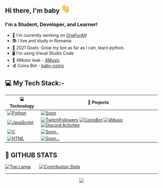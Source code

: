 ## Hi there, I'm baby <img src="https://raw.githubusercontent.com/ABSphreak/ABSphreak/master/gifs/Hi.gif" width="30px">

### I'm a Student, Developer, and Learner!
- 🤖 I'm currently working on [OneForAll](https://discord.gg/n2EvRECf88)!
- 📚 I live and study in Romania
- 🥅 2021 Goals: Grow my bot as far as I can, learn python.
- 🖥 I'm using Visual Studio Code
- 🎵 4Music leak - [4Music](https://github.com/whoisbaby/4music)
- 💰 Coins Bot - [baby-coins](https://github.com/whoisbaby/baby-coins)

## 💻 My Tech Stack:-

<!-- START OF PROFILE STACK, DO NOT REMOVE -->
| 💻 **Technology** | 🚀 **Projects** |
|-|-|
| [![Python](https://img.shields.io/static/v1?label=&message=Python&color=3C78A9&logo=python&logoColor=FFFFFF)](https://www.python.org/) | [![Soon](https://img.shields.io/static/v1?label=&message=Soon..&color=000605&logo=github&logoColor=white&labelColor=000605)](https://github.com/whoisbaby) |
| [![JavaScript](https://img.shields.io/static/v1?label=&message=JavaScript&color=F1E05A&logo=javascript&logoColor=FFFFFF)](https://developer.mozilla.org/en-US/docs/Web/JavaScript) | [![TwitchFollowers](https://img.shields.io/static/v1?label=&message=TwitchFollowers&color=000605&logo=github&logoColor=white&labelColor=000605)](https://github.com/whoisbaby/TwitchFollowers) [![CoinsBot](https://img.shields.io/static/v1?label=&message=CoinsBot&color=000605&logo=github&logoColor=white&labelColor=000605)](https://github.com/whoisbaby/baby-coins) [![4Music](https://img.shields.io/static/v1?label=&message=4Music&color=000605&logo=github&logoColor=white&labelColor=000605)](https://github.com/whoisbaby/4music) [![Discord Activites](https://img.shields.io/static/v1?label=&message=Discord-Activites&color=000605&logo=github&logoColor=white&labelColor=000605)](https://github.com/whoisbaby/discord-activities)|
| [![C](https://img.shields.io/static/v1?label=&message=C&color=4FA1EF&logo=c&logoColor=FFFFFF)](https://www.programiz.com/c-programming/) | [![Soon..](https://img.shields.io/static/v1?label=&message=Soon..&color=000605&logo=github&logoColor=white&labelColor=000605)](https://github.com/whoisbaby) |
| [![HTML](https://img.shields.io/static/v1?label=&message=HTML&color=ff751a&logo=HTML5&logoColor=FFFFFF)](https://developer.mozilla.org/en-US/docs/Web/Guide/HTML/HTML5) | [![Soon...](https://img.shields.io/static/v1?label=&message=Soon..&color=000605&logo=github&logoColor=white&labelColor=000605)](https://github.com/whoisbaby)  |
<!-- END OF PROFILE STACK, DO NOT REMOVE -->


## 📝 GITHUB STATS

[![Top Langs](https://github-readme-stats.vercel.app/api/top-langs/?username=whoisbaby&hide=Vue)](https://github.com/whoisbaby/github-readme-stats) 
&nbsp; &nbsp; &nbsp;
[![Contribution Stats](https://github-contribution-stats.vercel.app/api/?username=whoisbaby)](https://github.com/whoisbaby/github-contribution-stats/) 

-----------------------------------------

 <p align="center">
   <img src="https://profile-counter.glitch.me/whoisbaby/count.svg" />
  </p>

[website]: https://one4all.fr

